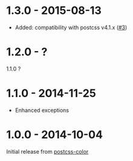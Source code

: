 # 1.3.0 - 2015-08-13

- Added: compatibility with postcss v4.1.x
([#3](https://github.com/postcss/postcss-calc/pull/3))

# 1.2.0 - ?

1.1.0 ?

# 1.1.0 - 2014-11-25

- Enhanced exceptions

# 1.0.0 - 2014-10-04

Initial release from [postcss-color](https://github.com/postcss/postcss-color)
